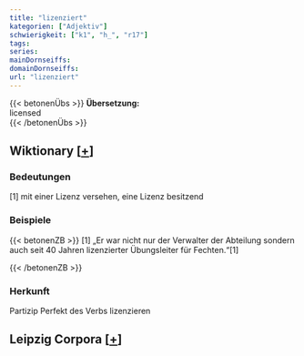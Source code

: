```yaml
---
title: "lizenziert"
kategorien: ["Adjektiv"]
schwierigkeit: ["k1", "h_", "r17"]
tags:
series:
mainDornseiffs:
domainDornseiffs:
url: "lizenziert"
---
```


{{< betonenÜbs >}}
**Übersetzung:**  
licensed  
{{< /betonenÜbs >}}

## Wiktionary [[+](https://de.wiktionary.org/wiki/lizenziert)]

### Bedeutungen
[1] mit einer Lizenz versehen, eine Lizenz besitzend  

### Beispiele
{{< betonenZB >}}
[1] „Er war nicht nur der Verwalter der Abteilung sondern auch seit 40 Jahren lizenzierter Übungsleiter für Fechten.“[1]  

{{< /betonenZB >}}
### Herkunft
Partizip Perfekt des Verbs lizenzieren  


## Leipzig Corpora [[+](https://corpora.uni-leipzig.de/en/res?word=lizenziert&corpusId=deu_newscrawl-public_2018)]


